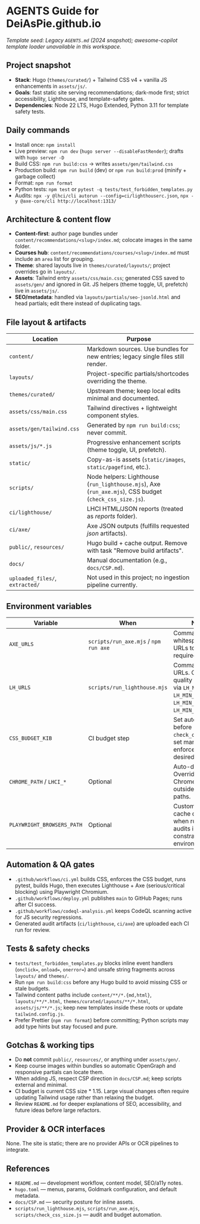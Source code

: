 # AGENTS Guide for DeiAsPie.github.io
_Template seed: Legacy `AGENTS.md` (2024 snapshot); awesome-copilot template loader unavailable in this workspace._

## Project snapshot
- **Stack**: Hugo (`themes/curated/`) + Tailwind CSS v4 + vanilla JS enhancements in `assets/js/`.
- **Goals**: fast static site serving recommendations; dark-mode first; strict accessibility, Lighthouse, and template-safety gates.
- **Dependencies**: Node 22 LTS, Hugo Extended, Python 3.11 for template safety tests.

## Daily commands
- Install once: `npm install`
- Live preview: `npm run dev` (`hugo server --disableFastRender`); drafts with `hugo server -D`
- Build CSS: `npm run build:css` → writes `assets/gen/tailwind.css`
- Production build: `npm run build` (dev) or `npm run build:prod` (minify + garbage collect)
- Format: `npm run format`
- Python tests: `npm test` or `pytest -q tests/test_forbidden_templates.py`
- Audits: `npx -y @lhci/cli autorun --config=ci/lighthouserc.json`, `npx -y @axe-core/cli http://localhost:1313/`

## Architecture & content flow
- **Content-first**: author page bundles under `content/recommendations/<slug>/index.md`; colocate images in the same folder.
- **Courses hub**: `content/recommendations/courses/<slug>/index.md` must include an `area` list for grouping.
- **Theme**: shared layouts live in `themes/curated/layouts/`; project overrides go in `layouts/`.
- **Assets**: Tailwind entry `assets/css/main.css`; generated CSS saved to `assets/gen/` and ignored in Git. JS helpers (theme toggle, UI, prefetch) live in `assets/js/`.
- **SEO/metadata**: handled via `layouts/partials/seo-jsonld.html` and head partials; edit there instead of duplicating tags.

## File layout & artifacts
| Location | Purpose |
| --- | --- |
| `content/` | Markdown sources. Use bundles for new entries; legacy single files still render.
| `layouts/` | Project-specific partials/shortcodes overriding the theme.
| `themes/curated/` | Upstream theme; keep local edits minimal and documented.
| `assets/css/main.css` | Tailwind directives + lightweight component styles.
| `assets/gen/tailwind.css` | Generated by `npm run build:css`; never commit.
| `assets/js/*.js` | Progressive enhancement scripts (theme toggle, UI, prefetch).
| `static/` | Copy-as-is assets (`static/images`, `static/pagefind`, etc.).
| `scripts/` | Node helpers: Lighthouse (`run_lighthouse.mjs`), Axe (`run_axe.mjs`), CSS budget (`check_css_size.js`).
| `ci/lighthouse/` | LHCI HTML/JSON reports (treated as _reports_ folder).
| `ci/axe/` | Axe JSON outputs (fulfills requested _json_ artifacts).
| `public/`, `resources/` | Hugo build + cache output. Remove with task "Remove build artifacts".
| `docs/` | Manual documentation (e.g., `docs/CSP.md`).
| `uploaded_files/`, `extracted/` | Not used in this project; no ingestion pipeline currently.

## Environment variables
| Variable | When | Notes |
| --- | --- | --- |
| `AXE_URLS` | `scripts/run_axe.mjs` / `npm run axe` | Comma or whitespace list of URLs to audit; required.
| `LH_URLS` | `scripts/run_lighthouse.mjs` | Comma list of URLs. CI sets quality thresholds via `LH_MIN_PERF`, `LH_MIN_A11Y`, `LH_MIN_SEO`, `LH_MIN_BP`.
| `CSS_BUDGET_KIB` | CI budget step | Set automatically before `check_css_size.js`; set manually to enforce locally if desired.
| `CHROME_PATH` / `LHCI_*` | Optional | Auto-detected. Override if Chrome lives outside standard paths.
| `PLAYWRIGHT_BROWSERS_PATH` | Optional | Custom Playwright cache directory when running audits in constrained environments.

## Automation & QA gates
- `.github/workflows/ci.yml` builds CSS, enforces the CSS budget, runs pytest, builds Hugo, then executes Lighthouse + Axe (serious/critical blocking) using Playwright Chromium.
- `.github/workflows/deploy.yml` publishes `main` to GitHub Pages; runs after CI success.
- `.github/workflows/codeql-analysis.yml` keeps CodeQL scanning active for JS security regressions.
- Generated audit artifacts (`ci/lighthouse`, `ci/axe`) are uploaded each CI run for review.

## Tests & safety checks
- `tests/test_forbidden_templates.py` blocks inline event handlers (`onclick=`, `onload=`, `onerror=`) and unsafe string fragments across `layouts/` and `themes/`.
- Run `npm run build:css` before any Hugo build to avoid missing CSS or stale budgets.
- Tailwind content paths include `content/**/*.{md,html}`, `layouts/**/*.html`, `themes/curated/layouts/**/*.html`, `assets/js/**/*.js`; keep new templates inside these roots or update `tailwind.config.js`.
- Prefer Prettier (`npm run format`) before committing; Python scripts may add type hints but stay focused and pure.

## Gotchas & working tips
- Do **not** commit `public/`, `resources/`, or anything under `assets/gen/`.
- Keep course images within bundles so automatic OpenGraph and responsive partials can locate them.
- When adding JS, respect CSP direction in `docs/CSP.md`; keep scripts external and minimal.
- CI budget is current CSS size * 1.15. Large visual changes often require updating Tailwind usage rather than relaxing the budget.
- Review `README.md` for deeper explanations of SEO, accessibility, and future ideas before large refactors.

## Provider & OCR interfaces
None. The site is static; there are no provider APIs or OCR pipelines to integrate.

## References
- `README.md` — development workflow, content model, SEO/a11y notes.
- `hugo.toml` — menus, params, Goldmark configuration, and default metadata.
- `docs/CSP.md` — security posture for inline assets.
- `scripts/run_lighthouse.mjs`, `scripts/run_axe.mjs`, `scripts/check_css_size.js` — audit and budget automation.
